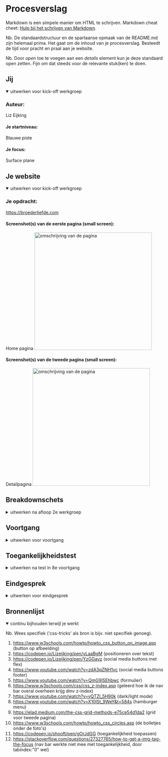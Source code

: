 # Procesverslag
Markdown is een simpele manier om HTML te schrijven.
Markdown cheat cheet: [Hulp bij het schrijven van Markdown](https://github.com/adam-p/markdown-here/wiki/Markdown-Cheatsheet).

Nb. De standaardstructuur en de spartaanse opmaak van de README.md zijn helemaal prima. Het gaat om de inhoud van je procesverslag. Besteedt de tijd voor pracht en praal aan je website.

Nb. Door *open* toe te voegen aan een *details* element kun je deze standaard open zetten. Fijn om dat steeds voor de relevante stuk(ken) te doen.





## Jij

<details open>
<summary>uitwerken voor kick-off werkgroep</summary>

### Auteur:
Liz Eijking

#### Je startniveau:
Blauwe piste

#### Je focus:
Surface plane

</details>





## Je website

<details open>
<summary>uitwerken voor kick-off werkgroep</summary>

### Je opdracht:
https://broederliefde.com

#### Screenshot(s) van de eerste pagina (small screen):
Home pagina
<img src="images/homepagina.jpg" width="375px" alt="omschrijving van de pagina">

#### Screenshot(s) van de tweede pagina (small screen):
Detailpagina
<img src="images/detailpagina.jpg" width="375px" alt="omschrijving van de pagina">

</details>





## Breakdownschets

<details>
<summary>uitwerken na afloop 2e werkgroep</summary>

### de hele pagina:
<img src="images/breakdown2.png" width="375px" alt="breakdown van de hele pagina">

### de hele tweede pagina:
<img src="images/breakdown1.png" width="375px" alt="breakdown van een dynamisch deel">


</details>


## Voortgang

<details>
<summary>uitwerken voor voortgang</summary>

### Stand van zaken
Ik snap niet hoe ik de afbeeldingen over de hele breedte van de pagina krijg en hoe ik de tour dates het beste kan aanpakken. Ook wilde ik weten hoe je bij de tweede pagina elementen kunt aanroepen in css


### Verslag van meeting
hier na afloop snel de uitkomsten van de meeting vastleggen

- body: margin: 0; om er voor te zorgen dat de afbeeldingen over de hele breedte van de pagina liggen
- in plaats van p tags, h tags gebruiken
- divs veranderen naar mooie elementen
- sections gebruiken
- border mag wel in px, voor de rest em gebruiken
- het gedeelte van de tourdates kan ik fixen door er een section omheen te zetten
- bij de tweede html pagina mag je wel classes gebruiken, omdat je dan die classes kan aanroepen in css


</details>








## Toegankelijkheidstest

<details>
<summary>uitwerken na test in 8e voortgang</summary>

### Bevindingen
- Screenreader is verschrikkelijk
- Niet alles kan met het toetsenbord geselecteerd worden


#### Screenrader
Nog niet al mijn afbeeldingen hadden een alt, ik snapte niks van de screenreader. Sommige delen worden voorgelezen door een
engelse man.

Ik heb al mijn afbeeldingen nu een alt gegeven en nog een keer getest hoe het nu met een screenreader gaat.

#### Toetsenbord
Niet alles kon nog met het toetsenbord geselecteerd worden, maar ze werden wel in een logische volgorde geselecteerd.

Ik had nog niet voor elk element verschillende states uitgewerkt, dat heb ik nu wel gedaan.



</details>



## Eindgesprek

<details>
<summary>uitwerken voor eindgesprek</summary>

### Stand van zaken
Ik ben heel erg trots op het eindresultaat. In het begin maakte ik nog veel gebruik van divs en classes.
Na het voortgangsgesprek heb ik dit aangepast en ben ik verder gegaan met de tweede pagina. Ik had veel moeite
met de micro-interactie, ik wilde eerst voor de winkelmand gaan maar ben uiteindelijk voor een hamburger menu gegaan, dit
omdat ik dit ook nog nooit heb gekund. Na eindeloos youtube filmpjes kijken en alles uitproberen was het me dan eindelijk gelukt!

Toen ik aan de tweede pagina begon, voelde ik me net een nerd want dit ging soepeler dan ik had gedacht.
Ik had nog wel veel moeite om de foto's mooi te zetten zoals de echte site dat heeft:
<img src="images/eindgesprekfoto1.png" width="375px" alt="foto's volgorde echte site">
Uiteindelijk heb ik dit met grid op kunnen lossen.

Wat ik echt niet voor elkaar kreeg was met de tab zien dat het logo en winkelmand geselecteerd zijn, na veel onderzoek is het gelukt door op die 2 images in de html een "tabindex="0" te plaatsen.

Al met al ben ik heel erg blij met het eindresultaat!

### Screenshot(s)

hier screenshot(s) van je eindresultaat
<img src="images/eindsite1.png" width="375px" alt="eerste pagina">
<img src="images/eindsite2.png" width="375px" alt="tweede pagina">
</details>





## Bronnenlijst

<details open>
<summary>continu bijhouden terwijl je werkt</summary>

Nb. Wees specifiek ('css-tricks' als bron is bijv. niet specifiek genoeg).

1. https://www.w3schools.com/howto/howto_css_button_on_image.asp (button op afbeelding)
2. https://codepen.io/Lizeijking/pen/yLaaBgM (positioneren over tekst)
3. https://codepen.io/Lizeijking/pen/YzGGayz (social media buttons met flex)
4. https://www.youtube.com/watch?v=zdA3qZNH1vc (social media buttons footer)
5. https://www.youtube.com/watch?v=QmG9lSEhbwc (formulier)
6. https://www.w3schools.com/css/css_z-index.asp (geleerd hoe ik de nav bar overal overheen krijg dmv z-index)
7. https://www.youtube.com/watch?v=vQTZl_5H90k (dark/light mode)
8. https://www.youtube.com/watch?v=X10lSt_9WeY&t=584s (hamburger menu)
9. https://elad.medium.com/the-css-grid-methods-e75ce54d1da2 (grid voor tweede pagina)
10. https://www.w3schools.com/howto/howto_css_circles.asp (de bolletjes onder de foto's)
11. https://codepen.io/shooft/pen/gOrJdGG (toegankelijkheid toepassen)
12. https://stackoverflow.com/questions/27327765/how-to-get-a-img-tag-the-focus (nav bar werkte niet mee met toegankelijkheid, door tabindex:"0" wel)


</details>


